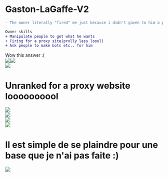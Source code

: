 # Gaston-LaGaffe-V2

```diff
- The owner literally "fired" me just because i didn't gaven to him a proxy website :)
```

```diff
Owner skills
+ Manipulate people to get what he wants
+ Firing for a proxy site(prolly less loool)
+ Ask people to make bots etc.. for him
```
Wow this answer :(<br>![](https://i.imgur.com/0NJOTCe.png)![](https://i.imgur.com/tYUvtzi.gif)<br><!--Whoops Fortnite !-->![](https://i.imgur.com/HZhN7Yg.gif)<h1>Unranked for a proxy website loooooooool</h1>![](https://i.imgur.com/Sfxp8HG.gif)<br>![](https://i.imgur.com/9zrweo7.png)<br>![](https://i.imgur.com/pbbO4kJ.png)<br>![](https://i.imgur.com/qGtHrGa.gif)<br><h1>Il est simple de se plaindre pour une base que je n'ai pas faite :)</h1>![](https://i.imgur.com/3dfST3I.png)
